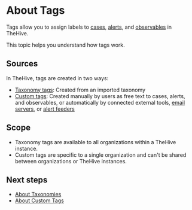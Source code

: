 # About Tags

Tags allow you to assign labels to [cases](../about-cases.md), [alerts](../../alerts/about-alerts.md), and [observables](../cases-description/observables.md) in TheHive.

This topic helps you understand how tags work.

## Sources

In TheHive, tags are created in two ways:

* [Taxonomy tags](../../../../administration/taxonomies/about-taxonomies.md): Created from an imported taxonomy
* [Custom tags](../../../organization/configure-organization/manage-custom-tags/about-custom-tags.md): Created manually by users as free text to cases, alerts, and observables, or automatically by connected external tools, [email servers](../../../../administration/email-intake-connector/about-email-intake-connectors.md), or [alert feeders](../../../organization/configure-organization/manage-feeders/about-feeders.md)

## Scope

* Taxonomy tags are available to all organizations within a TheHive instance.
* Custom tags are specific to a single organization and can't be shared between organizations or TheHive instances.

<h2>Next steps</h2>

* [About Taxonomies](../../../../administration/taxonomies/about-taxonomies.md)
* [About Custom Tags](../../../organization/configure-organization/manage-custom-tags/about-custom-tags.md)






